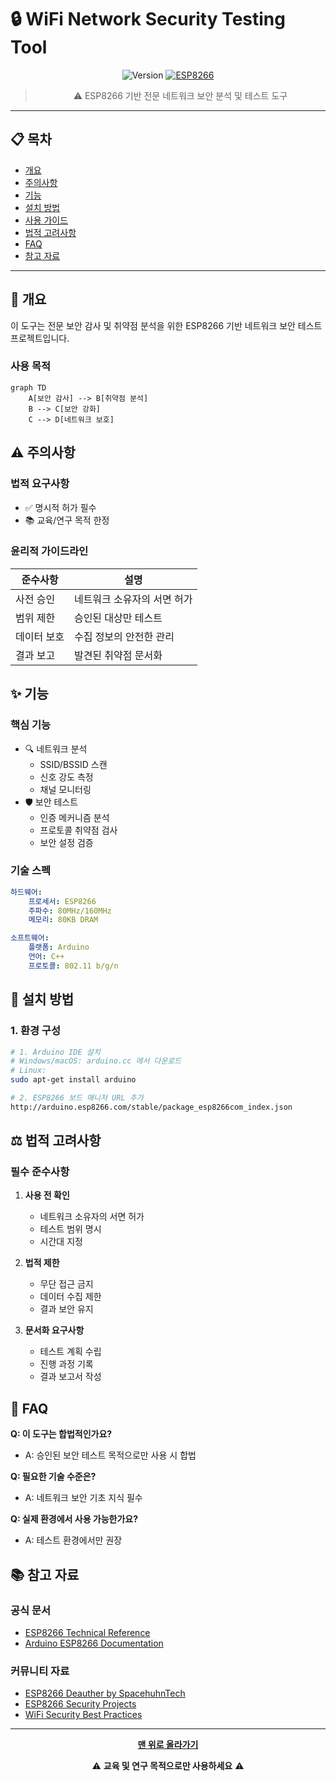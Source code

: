 # 🔒 WiFi Network Security Testing Tool

<div align="center">

![Version](https://img.shields.io/badge/version-1.0-blue.svg)
[![ESP8266](https://img.shields.io/badge/platform-ESP8266-green.svg)](https://www.espressif.com/)

> ⚠️ ESP8266 기반 전문 네트워크 보안 분석 및 테스트 도구

</div>

---

## 📋 목차

-   [개요](#-개요)
-   [주의사항](#️-주의사항)
-   [기능](#-기능)
-   [설치 방법](#-설치-방법)
-   [사용 가이드](#-사용-가이드)
-   [법적 고려사항](#️-법적-고려사항)
-   [FAQ](#-faq)
-   [참고 자료](#-참고-자료)

---

## 📖 개요

이 도구는 전문 보안 감사 및 취약점 분석을 위한 ESP8266 기반 네트워크 보안 테스트 프로젝트입니다.

### 사용 목적

```mermaid
graph TD
    A[보안 감사] --> B[취약점 분석]
    B --> C[보안 강화]
    C --> D[네트워크 보호]
```

## ⚠️ 주의사항

### 법적 요구사항

-   ✅ 명시적 허가 필수
-   📚 교육/연구 목적 한정

### 윤리적 가이드라인

| 준수사항    | 설명                        |
| ----------- | --------------------------- |
| 사전 승인   | 네트워크 소유자의 서면 허가 |
| 범위 제한   | 승인된 대상만 테스트        |
| 데이터 보호 | 수집 정보의 안전한 관리     |
| 결과 보고   | 발견된 취약점 문서화        |

## ✨ 기능

### 핵심 기능

-   🔍 네트워크 분석
    -   SSID/BSSID 스캔
    -   신호 강도 측정
    -   채널 모니터링
-   🛡️ 보안 테스트
    -   인증 메커니즘 분석
    -   프로토콜 취약점 검사
    -   보안 설정 검증

### 기술 스펙

```yaml
하드웨어:
    프로세서: ESP8266
    주파수: 80MHz/160MHz
    메모리: 80KB DRAM

소프트웨어:
    플랫폼: Arduino
    언어: C++
    프로토콜: 802.11 b/g/n
```

## 🚀 설치 방법

### 1. 환경 구성

```bash
# 1. Arduino IDE 설치
# Windows/macOS: arduino.cc 에서 다운로드
# Linux:
sudo apt-get install arduino

# 2. ESP8266 보드 매니저 URL 추가
http://arduino.esp8266.com/stable/package_esp8266com_index.json
```

## ⚖️ 법적 고려사항

### 필수 준수사항

1. **사용 전 확인**

    - 네트워크 소유자의 서면 허가
    - 테스트 범위 명시
    - 시간대 지정

2. **법적 제한**

    - 무단 접근 금지
    - 데이터 수집 제한
    - 결과 보안 유지

3. **문서화 요구사항**
    - 테스트 계획 수립
    - 진행 과정 기록
    - 결과 보고서 작성

## 💭 FAQ

**Q: 이 도구는 합법적인가요?**

-   A: 승인된 보안 테스트 목적으로만 사용 시 합법

**Q: 필요한 기술 수준은?**

-   A: 네트워크 보안 기초 지식 필수

**Q: 실제 환경에서 사용 가능한가요?**

-   A: 테스트 환경에서만 권장

## 📚 참고 자료

### 공식 문서

-   [ESP8266 Technical Reference](https://www.espressif.com/sites/default/files/documentation/esp8266-technical_reference_en.pdf)
-   [Arduino ESP8266 Documentation](https://arduino-esp8266.readthedocs.io/)

### 커뮤니티 자료

-   [ESP8266 Deauther by SpacehuhnTech](https://github.com/SpacehuhnTech/esp8266_deauther)
-   [ESP8266 Security Projects](https://github.com/topics/esp8266-security)
-   [WiFi Security Best Practices](https://www.wi-fi.org/security)

---

<div align="center">

**[맨 위로 올라가기](#-wifi-network-security-testing-tool)**

⚠️ **교육 및 연구 목적으로만 사용하세요** ⚠️

</div>
